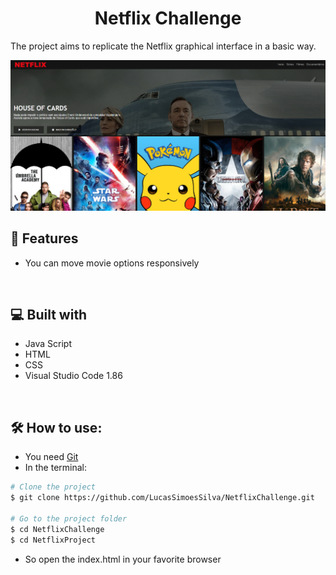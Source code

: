 <h1 align="center" id="title">Netflix Challenge</h1>

<p id="description">The project aims to replicate the Netflix graphical interface in a basic way.</p>

![Alt text](/NetflixProject/img/Demo.png)
</br>
<h2>🧐 Features</h2>

*   You can move movie options responsively
</br>

<h2>💻 Built with</h2>

*   Java Script
*   HTML
*   CSS
*   Visual Studio Code 1.86

</br>

<h2>🛠️ How to use:</h2>

- You need [Git](https://git-scm.com/)
- In the terminal:

```bash
# Clone the project
$ git clone https://github.com/LucasSimoesSilva/NetflixChallenge.git

# Go to the project folder
$ cd NetflixChallenge
$ cd NetflixProject 
```

- So open the index.html in your favorite browser
